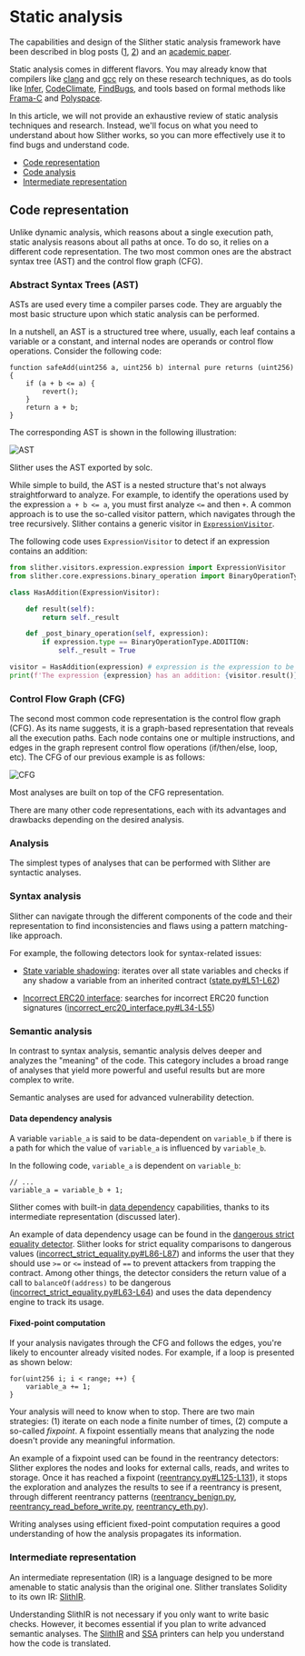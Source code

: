 # Static analysis

The capabilities and design of the Slither static analysis framework have been described in blog posts ([1](https://blog.trailofbits.com/2018/10/19/slither-a-solidity-static-analysis-framework/), [2](https://blog.trailofbits.com/2019/05/27/slither-the-leading-static-analyzer-for-smart-contracts/)) and an [academic paper](https://github.com/trailofbits/publications/blob/master/papers/wetseb19.pdf).

Static analysis comes in different flavors. You may already know that compilers like [clang](https://clang-analyzer.llvm.org/) and [gcc](https://lwn.net/Articles/806099/) rely on these research techniques, as do tools like [Infer](https://fbinfer.com/), [CodeClimate](https://codeclimate.com/), [FindBugs](http://findbugs.sourceforge.net/), and tools based on formal methods like [Frama-C](https://frama-c.com/) and [Polyspace](https://www.mathworks.com/products/polyspace.html).

In this article, we will not provide an exhaustive review of static analysis techniques and research. Instead, we'll focus on what you need to understand about how Slither works, so you can more effectively use it to find bugs and understand code.

- [Code representation](#code-representation)
- [Code analysis](#analysis)
- [Intermediate representation](#intermediate-representation)

## Code representation

Unlike dynamic analysis, which reasons about a single execution path, static analysis reasons about all paths at once. To do so, it relies on a different code representation. The two most common ones are the abstract syntax tree (AST) and the control flow graph (CFG).

### Abstract Syntax Trees (AST)

ASTs are used every time a compiler parses code. They are arguably the most basic structure upon which static analysis can be performed.

In a nutshell, an AST is a structured tree where, usually, each leaf contains a variable or a constant, and internal nodes are operands or control flow operations. Consider the following code:

```solidity
function safeAdd(uint256 a, uint256 b) internal pure returns (uint256) {
    if (a + b <= a) {
        revert();
    }
    return a + b;
}
```

The corresponding AST is shown in the following illustration:

![AST](./images/ast.png)

Slither uses the AST exported by solc.

While simple to build, the AST is a nested structure that's not always straightforward to analyze. For example, to identify the operations used by the expression `a + b <= a`, you must first analyze `<=` and then `+`. A common approach is to use the so-called visitor pattern, which navigates through the tree recursively. Slither contains a generic visitor in [`ExpressionVisitor`](https://github.com/crytic/slither/blob/master/slither/visitors/expression/expression.py).

The following code uses `ExpressionVisitor` to detect if an expression contains an addition:

```python
from slither.visitors.expression.expression import ExpressionVisitor
from slither.core.expressions.binary_operation import BinaryOperationType

class HasAddition(ExpressionVisitor):

    def result(self):
        return self._result

    def _post_binary_operation(self, expression):
        if expression.type == BinaryOperationType.ADDITION:
            self._result = True

visitor = HasAddition(expression) # expression is the expression to be tested
print(f'The expression {expression} has an addition: {visitor.result()}')
```

### Control Flow Graph (CFG)

The second most common code representation is the control flow graph (CFG). As its name suggests, it is a graph-based representation that reveals all the execution paths. Each node contains one or multiple instructions, and edges in the graph represent control flow operations (if/then/else, loop, etc). The CFG of our previous example is as follows:

![CFG](./images/cfg.png)

Most analyses are built on top of the CFG representation.

There are many other code representations, each with its advantages and drawbacks depending on the desired analysis.

### Analysis

The simplest types of analyses that can be performed with Slither are syntactic analyses.

### Syntax analysis

Slither can navigate through the different components of the code and their representation to find inconsistencies and flaws using a pattern matching-like approach.

For example, the following detectors look for syntax-related issues:

- [State variable shadowing](../detectors/Detector-Documentation.md#state-variable-shadowing): iterates over all state variables and checks if any shadow a variable from an inherited contract ([state.py#L51-L62](https://github.com/crytic/slither/blob/0441338e055ab7151b30ca69258561a5a793f8ba/slither/detectors/shadowing/state.py#L51-L62))

- [Incorrect ERC20 interface](./detectors/Detector-Documentation.md#incorrect-erc20-interface): searches for incorrect ERC20 function signatures ([incorrect_erc20_interface.py#L34-L55](https://github.com/crytic/slither/blob/0441338e055ab7151b30ca69258561a5a793f8ba/slither/detectors/erc/incorrect_erc20_interface.py#L34-L55))

### Semantic analysis

In contrast to syntax analysis, semantic analysis delves deeper and analyzes the "meaning" of the code. This category includes a broad range of analyses that yield more powerful and useful results but are more complex to write.

Semantic analyses are used for advanced vulnerability detection.

#### Data dependency analysis

A variable `variable_a` is said to be data-dependent on `variable_b` if there is a path for which the value of `variable_a` is influenced by `variable_b`.

In the following code, `variable_a` is dependent on `variable_b`:

```solidity
// ...
variable_a = variable_b + 1;
```

Slither comes with built-in [data dependency](./Data-dependency.md) capabilities, thanks to its intermediate representation (discussed later).

An example of data dependency usage can be found in the [dangerous strict equality detector](./detectors/Detector-Documentation.md#dangerous-strict-equalities). Slither looks for strict equality comparisons to dangerous values ([incorrect_strict_equality.py#L86-L87](https://github.com/crytic/slither/blob/6d86220a53603476f9567c3358524ea4db07fb25/slither/detectors/statements/incorrect_strict_equality.py#L86-L87)) and informs the user that they should use `>=` or `<=` instead of `==` to prevent attackers from trapping the contract. Among other things, the detector considers the return value of a call to `balanceOf(address)` to be dangerous ([incorrect_strict_equality.py#L63-L64](https://github.com/crytic/slither/blob/6d86220a53603476f9567c3358524ea4db07fb25/slither/detectors/statements/incorrect_strict_equality.py#L63-L64)) and uses the data dependency engine to track its usage.

#### Fixed-point computation

If your analysis navigates through the CFG and follows the edges, you're likely to encounter already visited nodes. For example, if a loop is presented as shown below:

```solidity
for(uint256 i; i < range; ++) {
    variable_a += 1;
}
```

Your analysis will need to know when to stop. There are two main strategies: (1) iterate on each node a finite number of times, (2) compute a so-called _fixpoint_. A fixpoint essentially means that analyzing the node doesn't provide any meaningful information.

An example of a fixpoint used can be found in the reentrancy detectors: Slither explores the nodes and looks for external calls, reads, and writes to storage. Once it has reached a fixpoint ([reentrancy.py#L125-L131](https://github.com/crytic/slither/blob/master/slither/detectors/reentrancy/reentrancy.py#L125-L131)), it stops the exploration and analyzes the results to see if a reentrancy is present, through different reentrancy patterns ([reentrancy_benign.py](https://github.com/crytic/slither/blob/b275bcc824b1b932310cf03b6bfb1a1fef0ebae1/slither/detectors/reentrancy/reentrancy_benign.py), [reentrancy_read_before_write.py](https://github.com/crytic/slither/blob/b275bcc824b1b932310cf03b6bfb1a1fef0ebae1/slither/detectors/reentrancy/reentrancy_read_before_write.py), [reentrancy_eth.py](https://github.com/crytic/slither/blob/b275bcc824b1b932310cf03b6bfb1a1fef0ebae1/slither/detectors/reentrancy/reentrancy_eth.py)).

Writing analyses using efficient fixed-point computation requires a good understanding of how the analysis propagates its information.

### Intermediate representation

An intermediate representation (IR) is a language designed to be more amenable to static analysis than the original one. Slither translates Solidity to its own IR: [SlithIR](./SlithIR.md).

Understanding SlithIR is not necessary if you only want to write basic checks. However, it becomes essential if you plan to write advanced semantic analyses. The [SlithIR](../printers/Printer-documentation.md#slithir) and [SSA](../printers/Printer-documentation.md#slithir-ssa) printers can help you understand how the code is translated.
